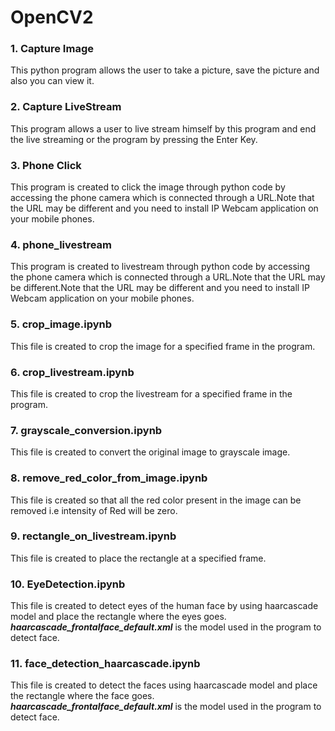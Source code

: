 # OpenCV2

### __1.__ Capture Image 
This python program allows the user to take a picture, save the picture and also you can view it.  

### __2.__ Capture LiveStream
This program allows a user to live stream himself by this program and end the live streaming or the program by pressing the Enter Key.   

### __3.__ Phone Click
This program is created to click the image through python code by accessing the phone camera which is connected through a URL.Note that the URL may be different and you need to install IP Webcam application on your mobile phones.

### __4.__ phone_livestream
This program is created to livestream through python code by accessing the phone camera which is connected through a URL.Note that the URL may be different.Note that the URL may be different and you need to install IP Webcam application on your mobile phones.
  
### __5.__ crop_image.ipynb
This file is created to crop the image for a specified frame in the program.  
  
### __6.__ crop_livestream.ipynb  
This file is created to crop the livestream for a specified frame in the program.  

### __7.__ grayscale_conversion.ipynb  
This file is created to convert the original image to grayscale image.  

### __8.__ remove_red_color_from_image.ipynb  
This file is created so that all the red color present in the image can be removed i.e intensity of Red will be zero.

### __9.__ rectangle_on_livestream.ipynb  
This file is created to place the rectangle at a specified frame.

### __10.__ EyeDetection.ipynb  
This file is created to detect eyes of the human face by using haarcascade model and place the rectangle where the eyes goes.  
__*haarcascade_frontalface_default.xml*__ is the model used in the program to detect face.  

### __11.__ face_detection_haarcascade.ipynb  
This file is created to detect the faces using haarcascade model and place the rectangle where the face goes.  
__*haarcascade_frontalface_default.xml*__ is the model used in the program to detect face.  

  
